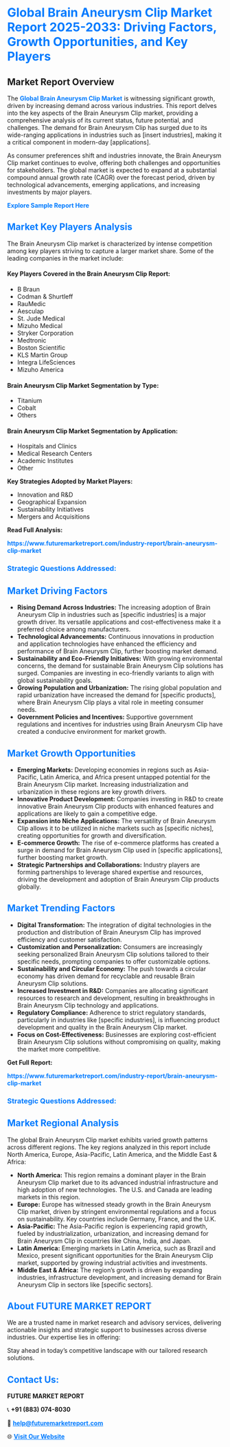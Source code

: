 <h1 style="color: #007BFF;">Global Brain Aneurysm Clip Market Report 2025-2033: Driving Factors, Growth Opportunities, and Key Players</h1>

<section id="overview">
<h2>Market Report Overview</h2>
<p>The <a href="https://www.futuremarketreport.com/industry-report/brain-aneurysm-clip-market" style="color: #007BFF; text-decoration: none;"><strong>Global Brain Aneurysm Clip Market</strong></a> is witnessing significant growth, driven by increasing demand across various industries. This report delves into the key aspects of the Brain Aneurysm Clip market, providing a comprehensive analysis of its current status, future potential, and challenges. The demand for Brain Aneurysm Clip has surged due to its wide-ranging applications in industries such as [insert industries], making it a critical component in modern-day [applications].</p>
<p>As consumer preferences shift and industries innovate, the Brain Aneurysm Clip market continues to evolve, offering both challenges and opportunities for stakeholders. The global market is expected to expand at a substantial compound annual growth rate (CAGR) over the forecast period, driven by technological advancements, emerging applications, and increasing investments by major players.</p>
</section>

<section id="overview">
<p><a href="https://www.futuremarketreport.com/request-sample/reportId=77700" style="color: #007BFF; text-decoration: none;"><strong>Explore Sample Report Here</strong></a></p>
</section>

<section id="key-players">
<h2 style="color: #007BFF;">Market Key Players Analysis</h2>
<p>The Brain Aneurysm Clip market is characterized by intense competition among key players striving to capture a larger market share. Some of the leading companies in the market include:</p>
<h4>Key Players Covered in the Brain Aneurysm Clip Report:</h4>
<ul><li>B Braun</li><li>Codman &amp; Shurtleff</li><li>RauMedic</li><li>Aesculap</li><li>St. Jude Medical</li><li>Mizuho Medical</li><li>Stryker Corporation</li><li>Medtronic</li><li>Boston Scientific</li><li>KLS Martin Group</li><li>Integra LifeSciences</li><li>Mizuho America</li></ul>
<h4>Brain Aneurysm Clip Market Segmentation by Type:</h4>
<ul><li>Titanium</li><li>Cobalt</li><li>Others</li></ul>

<h4>Brain Aneurysm Clip Market Segmentation by Application:</h4>
<ul><li>Hospitals and Clinics</li><li>Medical Research Centers</li><li>Academic Institutes</li><li>Other</li></ul>
<p><strong>Key Strategies Adopted by Market Players:</strong></p>
<ul>
<li>Innovation and R&D</li>
<li>Geographical Expansion</li>
<li>Sustainability Initiatives</li>
<li>Mergers and Acquisitions</li>
</ul>
</section>

<section>
<p><strong>Read Full Analysis: </strong></p><a href="https://www.futuremarketreport.com/industry-report/brain-aneurysm-clip-market" style="color: #007BFF; text-decoration: none;"><strong>https://www.futuremarketreport.com/industry-report/brain-aneurysm-clip-market</strong></a>
<h3 style="color: #007BFF;">Strategic Questions Addressed:</h3>
</section>

<section id="driving-factors">
<h2 style="color: #007BFF;">Market Driving Factors</h2>
<ul>
<li><strong>Rising Demand Across Industries:</strong> The increasing adoption of Brain Aneurysm Clip in industries such as [specific industries] is a major growth driver. Its versatile applications and cost-effectiveness make it a preferred choice among manufacturers.</li>
<li><strong>Technological Advancements:</strong> Continuous innovations in production and application technologies have enhanced the efficiency and performance of Brain Aneurysm Clip, further boosting market demand.</li>
<li><strong>Sustainability and Eco-Friendly Initiatives:</strong> With growing environmental concerns, the demand for sustainable Brain Aneurysm Clip solutions has surged. Companies are investing in eco-friendly variants to align with global sustainability goals.</li>
<li><strong>Growing Population and Urbanization:</strong> The rising global population and rapid urbanization have increased the demand for [specific products], where Brain Aneurysm Clip plays a vital role in meeting consumer needs.</li>
<li><strong>Government Policies and Incentives:</strong> Supportive government regulations and incentives for industries using Brain Aneurysm Clip have created a conducive environment for market growth.</li>
</ul>
</section>

<section id="growth-opportunities">
<h2 style="color: #007BFF;">Market Growth Opportunities</h2>
<ul>
<li><strong>Emerging Markets:</strong> Developing economies in regions such as Asia-Pacific, Latin America, and Africa present untapped potential for the Brain Aneurysm Clip market. Increasing industrialization and urbanization in these regions are key growth drivers.</li>
<li><strong>Innovative Product Development:</strong> Companies investing in R&D to create innovative Brain Aneurysm Clip products with enhanced features and applications are likely to gain a competitive edge.</li>
<li><strong>Expansion into Niche Applications:</strong> The versatility of Brain Aneurysm Clip allows it to be utilized in niche markets such as [specific niches], creating opportunities for growth and diversification.</li>
<li><strong>E-commerce Growth:</strong> The rise of e-commerce platforms has created a surge in demand for Brain Aneurysm Clip used in [specific applications], further boosting market growth.</li>
<li><strong>Strategic Partnerships and Collaborations:</strong> Industry players are forming partnerships to leverage shared expertise and resources, driving the development and adoption of Brain Aneurysm Clip products globally.</li>
</ul>
</section>

<section id="trending-factors">
<h2 style="color: #007BFF;">Market Trending Factors</h2>
<ul>
<li><strong>Digital Transformation:</strong> The integration of digital technologies in the production and distribution of Brain Aneurysm Clip has improved efficiency and customer satisfaction.</li>
<li><strong>Customization and Personalization:</strong> Consumers are increasingly seeking personalized Brain Aneurysm Clip solutions tailored to their specific needs, prompting companies to offer customizable options.</li>
<li><strong>Sustainability and Circular Economy:</strong> The push towards a circular economy has driven demand for recyclable and reusable Brain Aneurysm Clip solutions.</li>
<li><strong>Increased Investment in R&D:</strong> Companies are allocating significant resources to research and development, resulting in breakthroughs in Brain Aneurysm Clip technology and applications.</li>
<li><strong>Regulatory Compliance:</strong> Adherence to strict regulatory standards, particularly in industries like [specific industries], is influencing product development and quality in the Brain Aneurysm Clip market.</li>
<li><strong>Focus on Cost-Effectiveness:</strong> Businesses are exploring cost-efficient Brain Aneurysm Clip solutions without compromising on quality, making the market more competitive.</li>
</ul>
</section>

<section>
<p><strong>Get Full Report: </strong></p><a href="https://www.futuremarketreport.com/industry-report/brain-aneurysm-clip-market" style="color: #007BFF; text-decoration: none;"><strong>https://www.futuremarketreport.com/industry-report/brain-aneurysm-clip-market</strong></a>
<h3 style="color: #007BFF;">Strategic Questions Addressed:</h3>
</section>


<section id="regional-analysis">
<h2 style="color: #007BFF;">Market Regional Analysis</h2>
<p>The global Brain Aneurysm Clip market exhibits varied growth patterns across different regions. The key regions analyzed in this report include North America, Europe, Asia-Pacific, Latin America, and the Middle East & Africa:</p>
<ul>
<li><strong>North America:</strong> This region remains a dominant player in the Brain Aneurysm Clip market due to its advanced industrial infrastructure and high adoption of new technologies. The U.S. and Canada are leading markets in this region.</li>
<li><strong>Europe:</strong> Europe has witnessed steady growth in the Brain Aneurysm Clip market, driven by stringent environmental regulations and a focus on sustainability. Key countries include Germany, France, and the U.K.</li>
<li><strong>Asia-Pacific:</strong> The Asia-Pacific region is experiencing rapid growth, fueled by industrialization, urbanization, and increasing demand for Brain Aneurysm Clip in countries like China, India, and Japan.</li>
<li><strong>Latin America:</strong> Emerging markets in Latin America, such as Brazil and Mexico, present significant opportunities for the Brain Aneurysm Clip market, supported by growing industrial activities and investments.</li>
<li><strong>Middle East & Africa:</strong> The region’s growth is driven by expanding industries, infrastructure development, and increasing demand for Brain Aneurysm Clip in sectors like [specific sectors].</li>
</ul>
</section>

<footer>
<h2 style="color: #007BFF;">About FUTURE MARKET REPORT</h2>
<p>We are a trusted name in market research and advisory services, delivering actionable insights and strategic support to businesses across diverse industries. Our expertise lies in offering:</p>

<p>Stay ahead in today’s competitive landscape with our tailored research solutions.</p>

<h2 style="color: #007BFF;">Contact Us:</h2>
<p><strong>FUTURE MARKET REPORT</strong></p>
<p>📞 <strong>+91 (883) 074-8030</strong></p>
<p>📧 <strong><a href="mailto:help@futuremarketreport.com" style="color: #007BFF;">help@futuremarketreport.com</a></strong></p>
<p>🌐 <strong><a href="https://www.futuremarketreport.com/" style="color: #007BFF;">Visit Our Website</a></strong></p>
</footer>